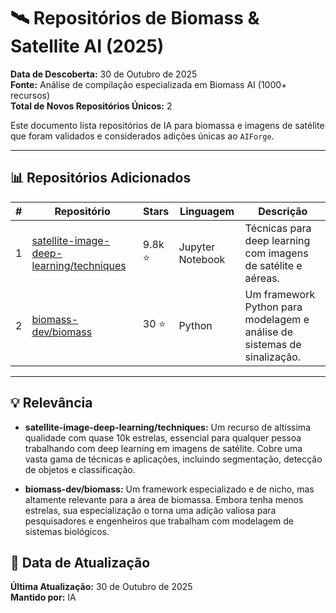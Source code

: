 # 🛰️ Repositórios de Biomass & Satellite AI (2025)

**Data de Descoberta:** 30 de Outubro de 2025  
**Fonte:** Análise de compilação especializada em Biomass AI (1000+ recursos)  
**Total de Novos Repositórios Únicos:** 2

Este documento lista repositórios de IA para biomassa e imagens de satélite que foram validados e considerados adições únicas ao `AIForge`.

---

## 📊 Repositórios Adicionados

| # | Repositório | Stars | Linguagem | Descrição |
|---|---|---|---|---|
| 1 | [satellite-image-deep-learning/techniques](https://github.com/satellite-image-deep-learning/techniques) | 9.8k ⭐ | Jupyter Notebook | Técnicas para deep learning com imagens de satélite e aéreas. |
| 2 | [biomass-dev/biomass](https://github.com/biomass-dev/biomass) | 30 ⭐ | Python | Um framework Python para modelagem e análise de sistemas de sinalização. |

---

## 💡 Relevância

- **satellite-image-deep-learning/techniques:** Um recurso de altíssima qualidade com quase 10k estrelas, essencial para qualquer pessoa trabalhando com deep learning em imagens de satélite. Cobre uma vasta gama de técnicas e aplicações, incluindo segmentação, detecção de objetos e classificação.

- **biomass-dev/biomass:** Um framework especializado e de nicho, mas altamente relevante para a área de biomassa. Embora tenha menos estrelas, sua especialização o torna uma adição valiosa para pesquisadores e engenheiros que trabalham com modelagem de sistemas biológicos.

## 📅 Data de Atualização

**Última Atualização:** 30 de Outubro de 2025  
**Mantido por:** IA
